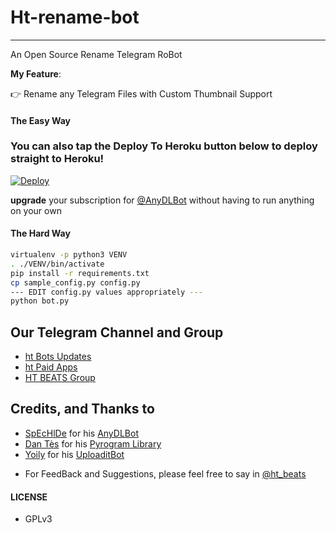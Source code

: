 # Ht-rename-bot
---

An Open Source Rename Telegram RoBot

**My Feature**:

👉 Rename any Telegram Files with Custom Thumbnail Support


#### The Easy Way

### You can also tap the Deploy To Heroku button below to deploy straight to Heroku!

[![Deploy](https://www.herokucdn.com/deploy/button.svg)](https://www.heroku.com/deploy?template=https://github.com/Hareesh2h/HT-Rename-Bot)

**upgrade** your subscription for [@AnyDLBot](https://telegram.dog/AnyDLBot) without having to run anything on your own

#### The Hard Way

```sh
virtualenv -p python3 VENV
. ./VENV/bin/activate
pip install -r requirements.txt
cp sample_config.py config.py
--- EDIT config.py values appropriately ---
python bot.py
```
## Our Telegram Channel and Group

* [ht Bots Updates](https://telegram.dog/ht_beats)
* [ht Paid Apps](https://telegram.dog/ht_beats)
* [HT BEATS Group](https://telegram.dog/ht_beats)

## Credits, and Thanks to

* [SpEcHlDe](https://telegram.dog/Haresh2h) for his [AnyDLBot](https://github.com/Hareesh2h/AnyDLBot)
* [Dan Tès](https://telegram.dog/Hareesh2h) for his [Pyrogram Library](https://github.com/pyrogram/pyrogram)
* [Yoily](https://telegram.dog/Hareesh2h) for his [UploaditBot](https://telegram.dog/UploaditBot)

- For FeedBack and Suggestions, please feel free to say in [@ht_beats](https://telegram.dog/ht_beats)

#### LICENSE
- GPLv3


